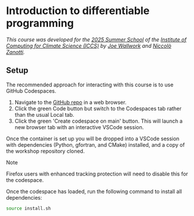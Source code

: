 # Introduction to differentiable programming

*This course was developed for the
[2025 Summer School](https://iccs.cam.ac.uk/events/institute-computing-climate-science-annual-summer-school-2025)
of the
[Institute of Computing for Climate Science (ICCS)](https://iccs.cam.ac.uk) by
[Joe Wallwork](https://joewallwork.com) and
[Niccolò Zanotti](https://niccolozanotti.com).*

## Setup

The recommended approach for interacting with this course is to use GitHub
Codespaces.

1. Navigate to the [GitHub repo](https://github.com/Cambridge-ICCS/differentiable-programming-summer-school-2025)
   in a web browser.
2. Click the green Code button but switch to the Codespaces tab rather than the
   usual Local tab.
3. Click the green 'Create codespace on main' button. This will launch a new
   browser tab with an interactive VSCode session.

Once the container is set up you will be dropped into a VSCode session with
dependencies (Python, gfortran, and CMake) installed, and a copy of the workshop
repository cloned.

> [!NOTE]  
> Firefox users with enhanced tracking protection will need to disable this for
> the codespace.

Once the codespace has loaded, run the following command to install all
dependencies:
```sh
source install.sh
```

